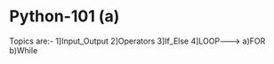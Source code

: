 # Python-101 (a)
Topics are:- 1]Input_Output 
             2]Operators 
             3]If_Else
             4]LOOP---> a)FOR b)While
             
